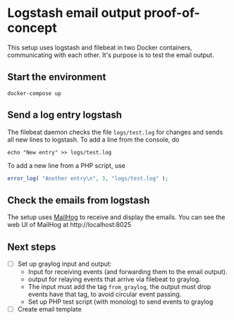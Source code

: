 # Logstash email output proof-of-concept

This setup uses logstash and filebeat in two Docker containers, communicating with each other. It's purpose is to test the email output.

## Start the environment

    docker-compose up

## Send a log entry logstash

The filebeat daemon checks the file `logs/test.log` for changes and sends all new lines to logstash. To add a line from the console, do

    echo "New entry" >> logs/test.log

To add a new line from a PHP script, use

```php
error_log( "Another entry\n", 3, "logs/test.log" );
```

## Check the emails from logstash

The setup uses [MailHog](https://github.com/mailhog/MailHog) to receive and display the emails. You can see the web UI of MailHog at http://localhost:8025

## Next steps
- [ ] Set up graylog input and output:
    - Input for receiving events (and forwarding them to the email output).
    - output for relaying events that arrive via filebeat to graylog.
    - The input must add the tag `from_graylog`, the output must drop events have that tag, to avoid circular event passing.
    - Set up PHP test script (with monolog) to send events to graylog
- [ ] Create email template
